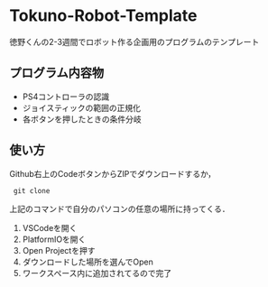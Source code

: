 # Tokuno-Robot-Template
 徳野くんの2-3週間でロボット作る企画用のプログラムのテンプレート

## プログラム内容物
- PS4コントローラの認識
- ジョイスティックの範囲の正規化
- 各ボタンを押したときの条件分岐

## 使い方
Github右上のCodeボタンからZIPでダウンロードするか，
```
 git clone
```
上記のコマンドで自分のパソコンの任意の場所に持ってくる．

1. VSCodeを開く
2. PlatformIOを開く
3. Open Projectを押す
4. ダウンロードした場所を選んでOpen
5. ワークスペース内に追加されてるので完了
